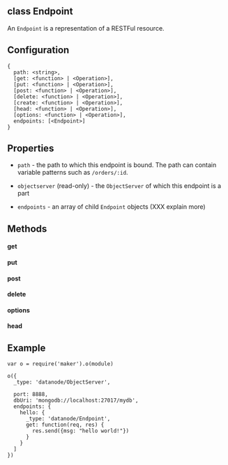 class Endpoint
----------

An ```Endpoint``` is a representation of a RESTFul resource. 

Configuration
----------

```
{
  path: <string>,
  [get: <function> | <Operation>],
  [put: <function> | <Operation>],
  [post: <function> | <Operation>],
  [delete: <function> | <Operation>],
  [create: <function> | <Operation>],
  [head: <function> | <Operation>],
  [options: <function> | <Operation>],
  endpoints: [<Endpoint>]
}
```

Properties
----------

* ```path``` - the path to which this endpoint is bound. The path can contain variable patterns such as ```/orders/:id```.

* ```objectserver``` (read-only) - the ```ObjectServer``` of which this endpoint is a part

* ```endpoints``` - an array of child ```Endpoint``` objects (XXX explain more)

Methods
----------

#### get
#### put
#### post
#### delete
#### options
#### head

Example
----------

```node
var o = require('maker').o(module)

o({
  _type: 'datanode/ObjectServer',
  
  port: 8888,
  dbUri: 'mongodb://localhost:27017/mydb',
  endpoints: {
    hello: {
      _type: 'datanode/Endpoint',
      get: function(req, res) {
        res.send({msg: "hello world!"})  
      }
    }
  ]
})

```


